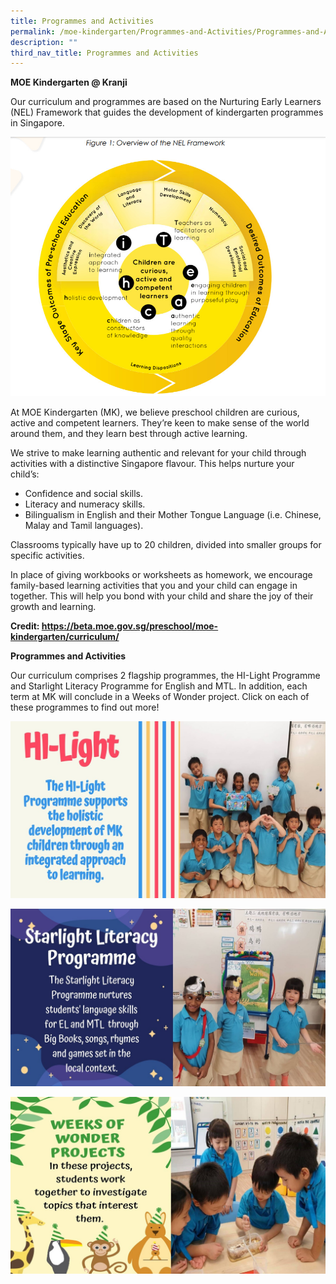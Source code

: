 ```yaml
---
title: Programmes and Activities
permalink: /moe-kindergarten/Programmes-and-Activities/Programmes-and-Activities/
description: ""
third_nav_title: Programmes and Activities
---
```

**MOE Kindergarten @ Kranji** 

Our curriculum and programmes are based on the Nurturing Early Learners (NEL) Framework that guides the development of kindergarten programmes in Singapore. 

![](/images/MOE%20Kindergarten/Programmes%20and%20Activities/Programme%20and%20Activities/P1.jpg)  

At MOE Kindergarten (MK), we believe preschool children are curious, active and competent learners. They’re keen to make sense of the world around them, and they learn best through active learning.   

We strive to make learning authentic and relevant for your child through activities with a distinctive Singapore flavour. This helps nurture your child’s:  

*   Confidence and social skills.
*   Literacy and numeracy skills. 
*   Bilingualism in English and their Mother Tongue Language (i.e. Chinese, Malay and Tamil languages). 

Classrooms typically have up to 20 children, divided into smaller groups for specific activities. 

In place of giving workbooks or worksheets as homework, we encourage family-based learning activities that you and your child can engage in together. This will help you bond with your child and share the joy of their growth and learning.   

**Credit: https://beta.moe.gov.sg/preschool/moe-kindergarten/curriculum/**  

**Programmes and Activities**  
  
Our curriculum comprises 2 flagship programmes, the HI-Light Programme and Starlight Literacy Programme for English and MTL. In addition, each term at MK will conclude in a Weeks of Wonder project. Click on each of these programmes to find out more!  
  
![](/images/MOE%20Kindergarten/Programmes%20and%20Activities/Programme%20and%20Activities/P2.jpg)  
  
![](/images/MOE%20Kindergarten/Programmes%20and%20Activities/Programme%20and%20Activities/P3.jpg)
  
![](/images/MOE%20Kindergarten/Programmes%20and%20Activities/Programme%20and%20Activities/P4.jpg)